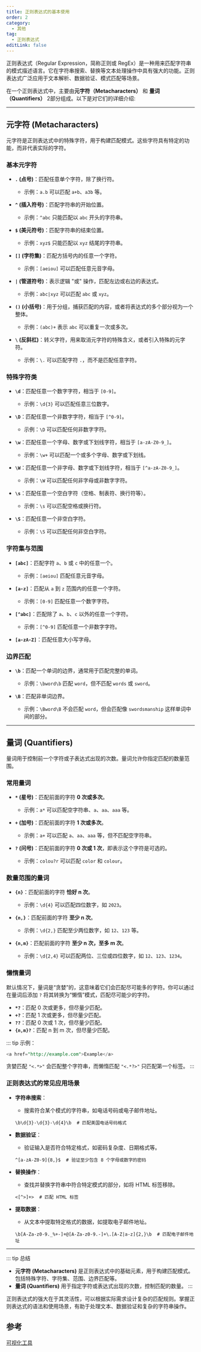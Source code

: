 ```yaml
---
title: 正则表达式的基本使用
order: 2
category:
  - 其他
tag:
  - 正则表达式
editLink: false
---
```


正则表达式（Regular Expression，简称正则或 RegEx）是一种用来匹配字符串的模式描述语言。它在字符串搜索、替换等文本处理操作中具有强大的功能。正则表达式广泛应用于文本解析、数据验证、模式匹配等场景。

在一个正则表达式中，主要由**元字符（Metacharacters）** 和 **量词（Quantifiers）** 2部分组成。以下是对它们的详细介绍:

---

##  **元字符 (Metacharacters)**

元字符是正则表达式中的特殊字符，用于构建匹配模式。这些字符具有特定的功能，而非代表实际的字符。

### **基本元字符**

- **`.` (点号)**：匹配任意单个字符，除了换行符。
  - 示例：`a.b` 可以匹配 `a+b`、`a3b` 等。
  
- **`^` (插入符号)**：匹配字符串的开始位置。
  - 示例：`^abc` 只能匹配以 `abc` 开头的字符串。

- **`$` (美元符号)**：匹配字符串的结束位置。
  - 示例：`xyz$` 只能匹配以 `xyz` 结尾的字符串。

- **`[]` (字符集)**：匹配方括号内的任意一个字符。
  - 示例：`[aeiou]` 可以匹配任意元音字母。
  
- **`|` (管道符号)**：表示逻辑 "或" 操作，匹配左边或右边的表达式。
  - 示例：`abc|xyz` 可以匹配 `abc` 或 `xyz`。

- **`()` (小括号)**：用于分组，捕获匹配的内容，或者将表达式的多个部分视为一个整体。
  - 示例：`(abc)+` 表示 `abc` 可以重复一次或多次。

- **`\` (反斜杠)**：转义字符，用来取消元字符的特殊含义，或者引入特殊的元字符。
  - 示例：`\.` 可以匹配字符 `.`，而不是匹配任意字符。

###  **特殊字符类**

- **`\d`**：匹配任意一个数字字符，相当于 `[0-9]`。
  - 示例：`\d{3}` 可以匹配任意三位数字。

- **`\D`**：匹配任意一个非数字字符，相当于 `[^0-9]`。
  - 示例：`\D` 可以匹配任何非数字字符。

- **`\w`**：匹配任意一个字母、数字或下划线字符，相当于 `[a-zA-Z0-9_]`。
  - 示例：`\w+` 可以匹配一个或多个字母、数字或下划线。

- **`\W`**：匹配任意一个非字母、数字或下划线字符，相当于 `[^a-zA-Z0-9_]`。
  - 示例：`\W` 可以匹配任何非字母或非数字字符。

- **`\s`**：匹配任意一个空白字符（空格、制表符、换行符等）。
  - 示例：`\s` 可以匹配空格或换行符。

- **`\S`**：匹配任意一个非空白字符。
  - 示例：`\S` 可以匹配任何非空白字符。

### **字符集与范围**

- **`[abc]`**：匹配字符 `a`、`b` 或 `c` 中的任意一个。
  - 示例：`[aeiou]` 匹配任意元音字母。

- **`[a-z]`**：匹配从 `a` 到 `z` 范围内的任意一个字符。
  - 示例：`[0-9]` 匹配任意一个数字字符。

- **`[^abc]`**：匹配除了 `a`、`b`、`c` 以外的任意一个字符。
  - 示例：`[^0-9]` 匹配任意一个非数字字符。

- **`[a-zA-Z]`**：匹配任意大小写字母。

### **边界匹配**

- **`\b`**：匹配一个单词的边界，通常用于匹配完整的单词。
  - 示例：`\bword\b` 匹配 `word`，但不匹配 `words` 或 `sword`。

- **`\B`**：匹配非单词边界。
  - 示例：`\Bword\B` 不会匹配 `word`，但会匹配像 `swordsmanship` 这样单词中间的部分。

---

## **量词 (Quantifiers)**

量词用于控制前一个字符或子表达式出现的次数。量词允许你指定匹配的数量范围。

###  **常用量词**

- **`*` (星号)**：匹配前面的字符 **0 次或多次**。
  - 示例：`a*` 可以匹配空字符串、`a`、`aa`、`aaa` 等。

- **`+` (加号)**：匹配前面的字符 **1 次或多次**。
  - 示例：`a+` 可以匹配 `a`、`aa`、`aaa` 等，但不匹配空字符串。

- **`?` (问号)**：匹配前面的字符 **0 次或 1 次**，即表示这个字符是可选的。
  - 示例：`colou?r` 可以匹配 `color` 和 `colour`。

###  **数量范围的量词**

- **`{n}`**：匹配前面的字符 **恰好 n 次**。
  - 示例：`\d{4}` 可以匹配四位数字，如 `2023`。

- **`{n,}`**：匹配前面的字符 **至少 n 次**。
  - 示例：`\d{2,}` 匹配至少两位数字，如 `12`、`123` 等。

- **`{n,m}`**：匹配前面的字符 **至少 n 次，至多 m 次**。
  - 示例：`\d{2,4}` 可以匹配两位、三位或四位数字，如 `12`、`123`、`1234`。

### **懒惰量词**

默认情况下，量词是“贪婪”的，这意味着它们会匹配尽可能多的字符。你可以通过在量词后添加 `?` 将其转换为“懒惰”模式，匹配尽可能少的字符。

- **`*?`**：匹配 0 次或更多，但尽量少匹配。
- **`+?`**：匹配 1 次或更多，但尽量少匹配。
- **`??`**：匹配 0 次或 1 次，但尽量少匹配。
- **`{n,m}?`**：匹配 n 到 m 次，但尽量少匹配。

::: tip 示例：
```sql
<a href="http://example.com">Example</a>
```
贪婪匹配 `"<.*>"` 会匹配整个字符串，而懒惰匹配 `"<.*?>"` 只匹配第一个标签。
:::


### **正则表达式的常见应用场景**

- **字符串搜索**：
   - 搜索符合某个模式的字符串，如电话号码或电子邮件地址。
   ```regex
   \b\d{3}-\d{3}-\d{4}\b  # 匹配美国电话号码格式
   ```

- **数据验证**：
   - 验证输入是否符合特定格式，如密码复杂度、日期格式等。
   ```regex
   ^[a-zA-Z0-9]{8,}$  # 验证至少包含 8 个字母或数字的密码
   ```

- **替换操作**：
   - 查找并替换字符串中符合特定模式的部分，如将 HTML 标签移除。
   ```regex
   <[^>]+>  # 匹配 HTML 标签
   ```

- **提取数据**：
   - 从文本中提取特定格式的数据，如提取电子邮件地址。
   ```regex
   \b[A-Za-z0-9._%+-]+@[A-Za-z0-9.-]+\.[A-Z|a-z]{2,}\b  # 匹配电子邮件地址
   ```
---

::: tip 总结

- **元字符 (Metacharacters)** 是正则表达式中的基础元素，用于构建匹配模式。包括特殊字符、字符集、范围、边界匹配等。
- **量词 (Quantifiers)** 用于指定字符或表达式出现的次数，控制匹配的数量。
:::

正则表达式的强大在于其灵活性，可以根据实际需求设计复杂的匹配规则。掌握正则表达式的语法和使用场景，有助于处理文本、数据验证和复杂的字符串操作。

## 参考
[可视化工具](https://jex.im/regulex/#!flags=&re=%5E%5Cd*%3F%24)